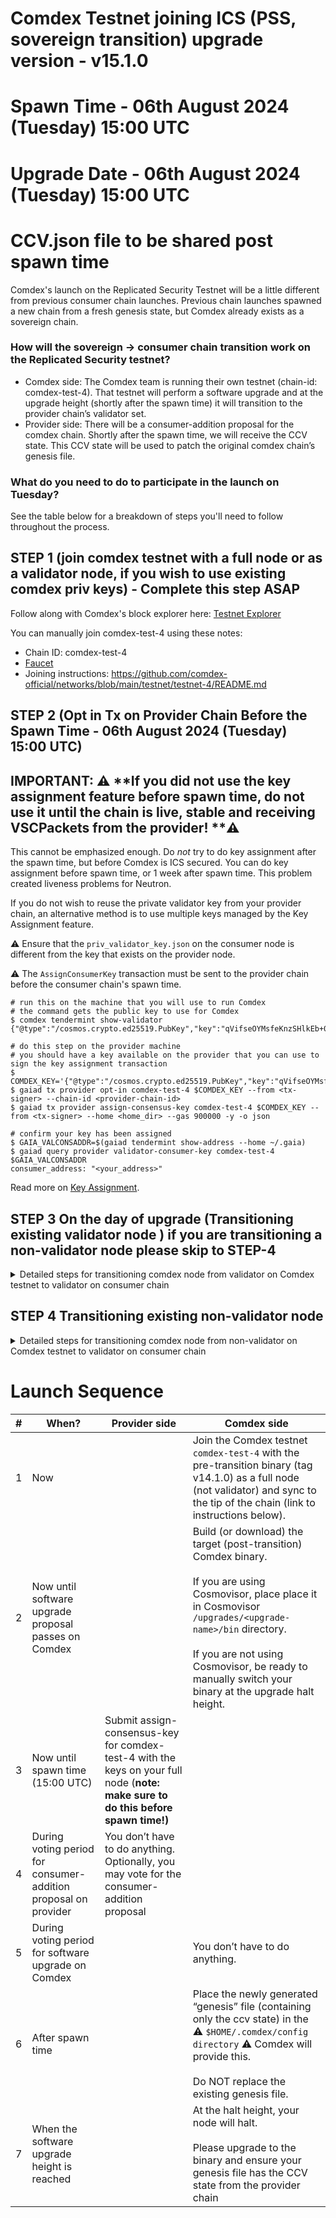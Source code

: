# Comdex Testnet joining ICS (PSS, sovereign transition) upgrade version - v15.1.0
# Spawn Time - 06th August 2024 (Tuesday)  15:00 UTC
# Upgrade Date - 06th August 2024 (Tuesday)  15:00 UTC
# CCV.json file to be shared post spawn time

Comdex's launch on the Replicated Security Testnet will be a little different from previous consumer chain launches. Previous chain launches spawned a new chain from a fresh genesis state, but Comdex already exists as a sovereign chain.

### How will the sovereign -> consumer chain transition work on the Replicated Security testnet?

* Comdex side: The Comdex team is running their own testnet (chain-id: comdex-test-4). That testnet will perform a software upgrade and at the upgrade height (shortly after the spawn time) it will transition to the provider chain’s validator set.
* Provider side: There will be a consumer-addition proposal for the comdex chain. Shortly after the spawn time, we will receive the CCV state. This CCV state will be used to patch the original comdex chain’s genesis file.

### What do you need to do to participate in the launch on Tuesday?
See the table below for a breakdown of steps you'll need to follow throughout the process. 

## STEP 1 (join comdex testnet with a full node or as a validator node, if you wish to use existing comdex priv keys) - Complete this step ASAP
Follow along with Comdex's block explorer here: [Testnet Explorer](https://testnet-explorer.comdex.one/comdex-test-4)

You can manually join comdex-test-4 using these notes:
* Chain ID: comdex-test-4
* [Faucet](https://faucet.comdex.one/)
* Joining instructions: https://github.com/comdex-official/networks/blob/main/testnet/testnet-4/README.md
 
## STEP 2 (Opt in Tx on Provider Chain Before the Spawn Time - 06th August 2024 (Tuesday)  15:00 UTC)

## IMPORTANT: ⚠️ **If you did not use the key assignment feature before spawn time, do not use it until the chain is live, stable and receiving VSCPackets from the provider! **⚠️

This cannot be emphasized enough. Do _not_ try to do key assignment after the spawn time, but before Comdex is ICS secured. You can do key assignment before spawn time, or 1 week after spawn time. This problem created liveness problems for Neutron.

If you do not wish to reuse the private validator key from your provider chain, an alternative method is to use multiple keys managed by the Key Assignment feature.

⚠️ Ensure that the `priv_validator_key.json` on the consumer node is different from the key that exists on the provider node.

⚠️ The `AssignConsumerKey` transaction must be sent to the provider chain before the consumer chain's spawn time.

	# run this on the machine that you will use to run Comdex
	# the command gets the public key to use for Comdex
	$ comdex tendermint show-validator
	{"@type":"/cosmos.crypto.ed25519.PubKey","key":"qVifseOYMsfeKnzSHlkEb+0ZZeuZrVPJ7sqMZJHAbBc="}
	
	# do this step on the provider machine
	# you should have a key available on the provider that you can use to sign the key assignment transaction
	$ COMDEX_KEY='{"@type":"/cosmos.crypto.ed25519.PubKey","key":"qVifseOYMsfeKnzSHlkEb+0ZZeuZrVPJ7sqMZJHAbBc="}'
	$ gaiad tx provider opt-in comdex-test-4 $COMDEX_KEY --from <tx-signer> --chain-id <provider-chain-id>
	$ gaiad tx provider assign-consensus-key comdex-test-4 $COMDEX_KEY --from <tx-signer> --home <home_dir> --gas 900000 -y -o json
	
	# confirm your key has been assigned
	$ GAIA_VALCONSADDR=$(gaiad tendermint show-address --home ~/.gaia)
	$ gaiad query provider validator-consumer-key comdex-test-4 $GAIA_VALCONSADDR
	consumer_address: "<your_address>"


Read more on [Key Assignment](https://github.com/cosmos/interchain-security/blob/main/docs/docs/features/key-assignment.md). 



##  STEP 3 On the day of upgrade (Transitioning existing validator node ) if you are transitioning a non-validator node please skip to STEP-4

<details><summary>Detailed steps for transitioning comdex node from validator on Comdex testnet to validator on consumer chain</summary>
<br>

Download v15.1.0 Binary
```shell
cd comdex
git pull
git checkout v15.1.0
make install

#Should be v15.1.0
comdex version
```

Download and Copy the ccv.json file [It will be shared after Spawn Time]
```shell
wget -O $HOME/.comdex/config/ccv.json https://raw.githubusercontent.com/comdex-official/networks/main/testnet/ICS/ccv.json
```

Make directories in cosmovisor and copy binaries
```shell
mkdir -p $HOME/.comdex/cosmovisor/upgrades/v15.1.0/bin/
cp $HOME/go/bin/comdex $HOME/.comdex/cosmovisor/upgrades/v15.1.0/bin/
```

Start the node/service

```shell
comdex start
```
</details>

## STEP 4 Transitioning existing non-validator node

<details><summary>Detailed steps for transitioning comdex node from non-validator on Comdex testnet to validator on consumer chain</summary>
<br>


Download v15.1.0 Binary
```shell
cd comdex
git pull
git checkout v15.1.0
make install

#Should be v15.1.0
comdex version
```

Make directories in cosmovisor and copy binaries
```
mkdir -p $HOME/.comdex/cosmovisor/upgrades/v15.1.0/bin/
cp $HOME/go/bin/comdex $HOME/.comdex/cosmovisor/upgrades/v15.1.0/bin/
```

Download new Sovereign genesis
```
mkdir -p $HOME/.comdex/config/
wget -O $HOME/.comdex/config/ccv.json 
```

Restart the Service
```
sudo service comdex restart && journalctl -u comdex -f -o cat
```

</details>

# Launch Sequence

| # | When? | Provider side | Comdex side |
| -- | --- | ----- | ---- |
| 1 | Now | | Join the Comdex testnet `comdex-test-4` with the pre-transition binary (tag v14.1.0) as a full node (not validator) and sync to the tip of the chain (link to instructions below). |
| 2 | Now until software upgrade proposal passes on Comdex | | Build (or download) the target (post-transition) Comdex binary. <br><br>If you are using Cosmovisor, place place it in Cosmovisor `/upgrades/<upgrade-name>/bin` directory.<br><br>If you are not using Cosmovisor, be ready to manually switch your binary at the upgrade halt height. |
| 3 | Now until spawn time (15:00 UTC) | Submit assign-consensus-key for comdex-test-4 with the keys on your full node (**note: make sure to do this before spawn time!)** | |
| 4 | During voting period for  consumer-addition proposal on provider | You don’t have to do anything. Optionally, you may vote for the consumer-addition proposal | |
| 5 | During voting period for software upgrade on Comdex | | You don’t have to do anything. |
| 6 | After spawn time | | Place the newly generated “genesis” file (containing only the ccv state) in the ⚠️ `$HOME/.comdex/config directory` ⚠️ Comdex will provide this.<br><br>Do NOT replace the existing genesis file. |
| 7 | When the software upgrade height is reached | | At the halt height, your node will halt.<br><br>Please upgrade to the  binary and ensure your genesis file has the CCV state from the provider chain |
